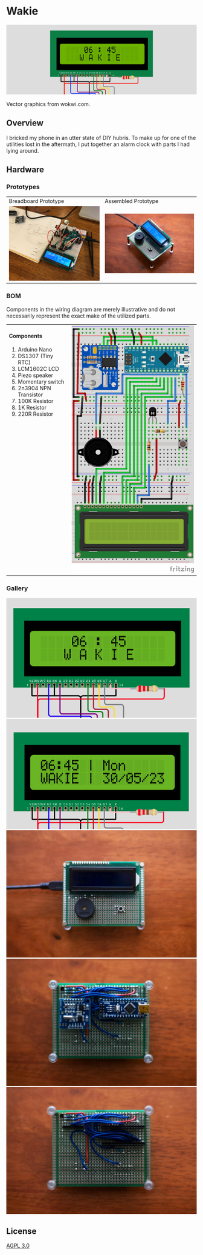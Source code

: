 # Wakie

![Alarm Display Wide](/hardware/alarm_display_wide.png?raw=true "Alarm Display")

Vector graphics from wokwi.com.

## Overview

I bricked my phone in an utter state of DIY hubris.
To make up for one of the utilities lost in the aftermath, I put together an alarm clock with parts I had lying around.

## Hardware

### Prototypes

<table>
<tr>
<td>Breadboard Prototype</td>
<td>Assembled Prototype</td>
</tr>
<tr>
<td>
<img src="/hardware/breadboard_prototype.jpg" alt="Breadboard prototype" />
</td>
<td>
<img src="/hardware/assembled/side.jpg" alt="Assembled prototype side" />
</td>
</tr>
</table>

### BOM

Components in the wiring diagram are merely illustrative and do not necessarily represent the exact make of the utilized parts.

<table>
<tr>
<td valign="top">
<h4>Components</h4>
<ol>
<li>Arduino Nano</li>
<li>DS1307 (Tiny RTC)</li>
<li>LCM1602C LCD</li>
<li>Piezo speaker</li>
<li>Momentary switch</li>
<li>2n3904 NPN Transistor</li>
<li>100K Resistor</li>
<li>1K Resistor</li>
<li>220R Resistor</li>
</ol>
</td>

<td>
<img src="/hardware/Wakie_bb.png" alt="Breadboard wiring diagram" />
</td>
</tr>
</table>

### Gallery

![Alarm Display](/hardware/alarm_display.png?raw=true "Alarm Display")
![Date-Time Display](/hardware/datetime_display.png?raw=true "DateTime Display")
![Assembled prototype top](/hardware/assembled/top.jpg?raw=true "Assembled prototype top")
![Assembled prototype bottom](/hardware/assembled/bottom.jpg?raw=true "Assembled prototype bottom")
![Assembled prototype wiring](/hardware/assembled/wiring.jpg?raw=true "Assembled prototype wiring")

## License

[AGPL 3.0](LICENSE)
